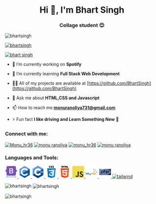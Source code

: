 <h1 align="center">Hi 👋, I'm Bhart Singh</h1>
<h3 align="center">Collage student 😊</h3>

<p align="left"> <img src="https://komarev.com/ghpvc/?username=bhartsingh&label=Profile%20views&color=0e75b6&style=flat" alt="bhartsingh" /> </p>

<p align="left"> <a href="https://github.com/ryo-ma/github-profile-trophy"><img src="https://github-profile-trophy.vercel.app/?username=bhartsingh" alt="bhartsingh" /></a> </p>

<p align="left"> <a href="https://twitter.com/bhart singh" target="blank"><img src="https://img.shields.io/twitter/follow/bhart singh?logo=twitter&style=for-the-badge" alt="bhart singh" /></a> </p>

- 🔭 I’m currently working on **Spotify**

- 🌱 I’m currently learning **Full Stack Web Development**

- 👨‍💻 All of my projects are available at [https://github.com/BhartSingh](https://github.com/BhartSingh)

- 💬 Ask me about **HTML,CSS and Javascript**

- 📫 How to reach me **monuranoliya731@gmail.com**
- 
  ⚡ Fun fact **I like driving and Learn Something New** 📖
<h3 align="left">Connect with me:</h3>
<p align="left">
<a href="https://twitter.com/Monu_hr36" target="blank"><img align="center" src="https://raw.githubusercontent.com/rahuldkjain/github-profile-readme-generator/master/src/images/icons/Social/twitter.svg" alt="Monu_hr36" height="30" width="40" /></a>
<a href="https://fb.com/monu ranoliya" target="blank"><img align="center" src="https://raw.githubusercontent.com/rahuldkjain/github-profile-readme-generator/master/src/images/icons/Social/facebook.svg" alt="monu ranoliya" height="30" width="40" /></a>
<a href="https://instagram.com/monu_hr36" target="blank"><img align="center" src="https://raw.githubusercontent.com/rahuldkjain/github-profile-readme-generator/master/src/images/icons/Social/instagram.svg" alt="monu_hr36" height="30" width="40" /></a>
<a href="https://www.youtube.com/c/monu ranoliya" target="blank"><img align="center" src="https://raw.githubusercontent.com/rahuldkjain/github-profile-readme-generator/master/src/images/icons/Social/youtube.svg" alt="monu ranoliya" height="30" width="40" /></a>
</p>

<h3 align="left">Languages and Tools:</h3>
<p align="left"> <a href="https://getbootstrap.com" target="_blank" rel="noreferrer"> <img src="https://raw.githubusercontent.com/devicons/devicon/master/icons/bootstrap/bootstrap-plain-wordmark.svg" alt="bootstrap" width="40" height="40"/> </a> <a href="https://www.cprogramming.com/" target="_blank" rel="noreferrer"> <img src="https://raw.githubusercontent.com/devicons/devicon/master/icons/c/c-original.svg" alt="c" width="40" height="40"/> </a> <a href="https://www.w3schools.com/cpp/" target="_blank" rel="noreferrer"> <img src="https://raw.githubusercontent.com/devicons/devicon/master/icons/cplusplus/cplusplus-original.svg" alt="cplusplus" width="40" height="40"/> </a> <a href="https://www.w3schools.com/css/" target="_blank" rel="noreferrer"> <img src="https://raw.githubusercontent.com/devicons/devicon/master/icons/css3/css3-original-wordmark.svg" alt="css3" width="40" height="40"/> </a> <a href="https://www.w3.org/html/" target="_blank" rel="noreferrer"> <img src="https://raw.githubusercontent.com/devicons/devicon/master/icons/html5/html5-original-wordmark.svg" alt="html5" width="40" height="40"/> </a> <a href="https://developer.mozilla.org/en-US/docs/Web/JavaScript" target="_blank" rel="noreferrer"> <img src="https://raw.githubusercontent.com/devicons/devicon/master/icons/javascript/javascript-original.svg" alt="javascript" width="40" height="40"/> </a> <a href="https://www.mysql.com/" target="_blank" rel="noreferrer"> <img src="https://raw.githubusercontent.com/devicons/devicon/master/icons/mysql/mysql-original-wordmark.svg" alt="mysql" width="40" height="40"/> </a> <a href="https://www.php.net" target="_blank" rel="noreferrer"> <img src="https://raw.githubusercontent.com/devicons/devicon/master/icons/php/php-original.svg" alt="php" width="40" height="40"/> </a> <a href="https://tailwindcss.com/" target="_blank" rel="noreferrer"> <img src="https://www.vectorlogo.zone/logos/tailwindcss/tailwindcss-icon.svg" alt="tailwind" width="40" height="40"/> </a> </p>

<p><img align="left" src="https://github-readme-stats.vercel.app/api/top-langs?username=bhartsingh&show_icons=true&locale=en&layout=compact" alt="bhartsingh" /></p>

<p>&nbsp;<img align="center" src="https://github-readme-stats.vercel.app/api?username=bhartsingh&show_icons=true&locale=en" alt="bhartsingh" /></p>

<p><img align="center" src="https://github-readme-streak-stats.herokuapp.com/?user=bhartsingh&" alt="bhartsingh" /></p>
